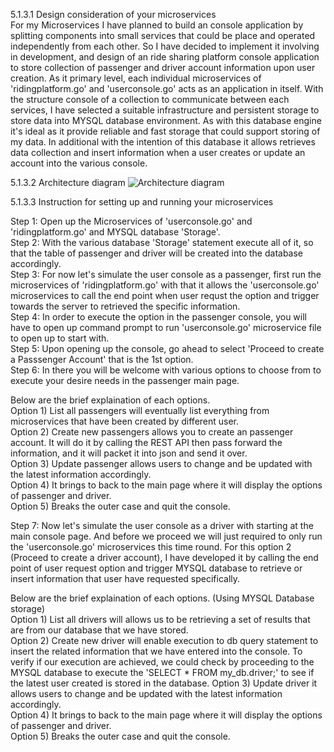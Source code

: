 5.1.3.1 Design consideration of your microservices  
For my Microservices I have planned to build an console application by splitting components into small services that could be place and operated independently from each other. So I have decided to implement it involving in development, and design of an ride sharing platform console application to store collection of passenger and driver account information upon user creation. As it primary level, each individual microservices of 'ridingplatform.go' and 'userconsole.go' acts as an application in itself. With the structure console of a collection to communicate between each services, I have selected a suitable infrastructure and persistent storage to store data into MYSQL database environment. As with this database engine it's ideal as it provide reliable and fast storage that could support storing of my data. In additional with the intention of this database it allows retrieves data collection and insert information when a user creates or update an account into the various console.  
  
5.1.3.2 Architecture diagram
![Architecture diagram](https://user-images.githubusercontent.com/75166174/208292927-a457571f-9cd7-4184-bb8f-a0a501aa4304.JPG)














  

5.1.3.3 Instruction for setting up and running your microservices  
  
Step 1: Open up the Microservices of 'userconsole.go' and 'ridingplatform.go' and MYSQL database 'Storage'.  
Step 2: With the various database 'Storage' statement execute all of it, so that the table of passenger and driver will be created into the database accordingly.  
Step 3: For now let's simulate the user console as a passenger, first run the microservices of 'ridingplatform.go' with that it allows the 'userconsole.go' microservices to call the end point when user requst the option and trigger towards the server to retrieved the specific information.  
Step 4: In order to execute the option in the passenger console, you will have to open up command prompt to run 'userconsole.go' microservice file to open up to start with.  
Step 5: Upon opening up the console, go ahead to select 'Proceed to create a Passsenger Account' that is the 1st option.  
Step 6: In there you will be welcome with various options to choose from to execute your desire needs in the passenger main page.  
  
Below are the brief explaination of each options.  
Option 1) List all passengers will eventually list everything from microservices that have been created by different user.  
Option 2) Create new passengers allows you to create an passenger account. It will do it by calling the REST API then pass forward the information, and it will packet it into json and send it over.  
Option 3) Update passenger allows users to change and be updated with the latest information accordingly.  
Option 4) It brings to back to the main page where it will display the options of passenger and driver.  
Option 5) Breaks the outer case and quit the console.  
  
Step 7: Now let's simulate the user console as a driver with starting at the main console page. And before we proceed we will just required to only run the 'userconsole.go' microservices this time round. For this option 2 (Proceed to create a driver account), I have developed it by calling the end point of user request option and trigger MYSQL database to retrieve or insert information that user have requested specifically.  
  
 
Below are the brief explaination of each options. (Using MYSQL Database storage)  
Option 1) List all drivers will allows us to be retrieving a set of results that are from our database that we have stored.  
Option 2) Create new driver will enable execution to db query statement to insert the related information that we have entered into the console. To verify if our execution are achieved, we could check by proceeding to the MYSQL database to execute the 'SELECT * FROM my_db.driver;' to see if the latest user created is stored in the database.
Option 3) Update driver it allows users to change and be updated with the latest information accordingly.  
Option 4) It brings to back to the main page where it will display the options of passenger and driver.  
Option 5) Breaks the outer case and quit the console.




